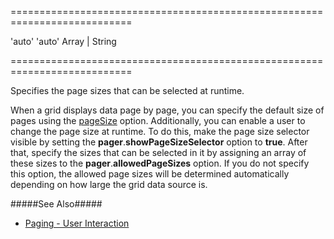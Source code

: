 ===========================================================================
<!--default-->'auto'<!--/default-->
<!--acceptValues-->'auto'<!--/acceptValues-->
<!--type-->Array<Number> | String<!--/type-->
===========================================================================

<!--shortDescription-->
Specifies the page sizes that can be selected at runtime.
<!--/shortDescription-->

<!--fullDescription-->
When a grid displays data page by page, you can specify the default size of pages using the [pageSize](/Documentation/ApiReference/UI_Widgets/dxDataGrid/Configuration/paging/#pageSize) option. Additionally, you can enable a user to change the page size at runtime. To do this, make the page size selector visible by setting the **pager**.**showPageSizeSelector** option to **true**. After that, specify the sizes that can be selected in it by assigning an array of these sizes to the **pager**.**allowedPageSizes** option. If you do not specify this option, the allowed page sizes will be determined automatically depending on how large the grid data source is.

#####See Also#####
- [Paging - User Interaction](/Documentation/Guide/Widgets/DataGrid/Paging/#User_Interaction)
<!--/fullDescription-->